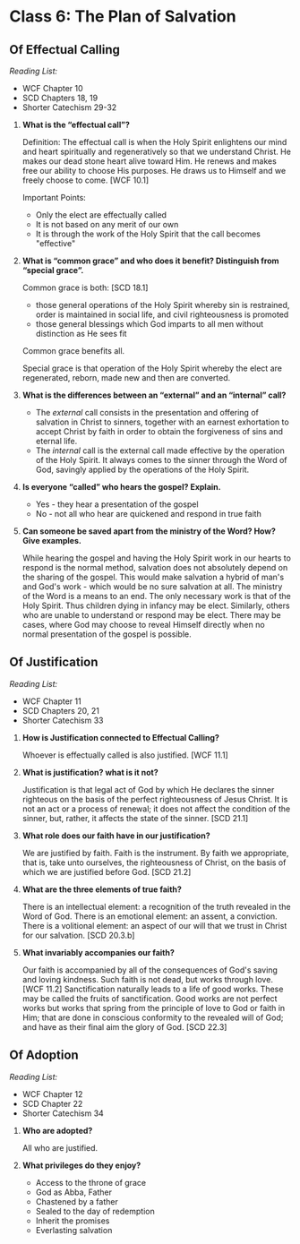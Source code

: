 # Class 6: The Plan of Salvation
## Of Effectual Calling
*Reading List:*
- WCF Chapter 10
- SCD Chapters 18, 19
- Shorter Catechism 29-32


1.  **What is the “effectual call”?**

	Definition: The effectual call is when the Holy Spirit enlightens our mind and heart spiritually and regeneratively so that we understand Christ. He makes our dead stone heart alive toward Him. He renews and makes free our ability to choose His purposes. He draws us to Himself and we freely choose to come. [WCF 10.1]

	Important Points:
	- Only the elect are effectually called
	- It is not based on any merit of our own
	- It is through the work of the Holy Spirit that the call becomes "effective"

1.  **What is “common grace” and who does it benefit? Distinguish from “special grace”.**

	Common grace is both: [SCD 18.1]
	- those general operations of the Holy Spirit whereby sin is restrained, order is maintained in social life, and civil righteousness is promoted
	- those general blessings which God imparts to all men without distinction as He sees fit

	Common grace benefits all.

	Special grace is that operation of the Holy Spirit whereby the elect are regenerated, reborn, made new and then are converted.
1.  **What is the differences between an “external” and an “internal” call?**
	- The *external* call consists in the presentation and offering of salvation in Christ to sinners, together with an earnest exhortation to accept Christ by faith in order to obtain the forgiveness of sins and eternal life.
	- The *internal* call is the external call made effective by the operation of the Holy Spirit. It always comes to the sinner through the Word of God, savingly applied by the operations of the Holy Spirit.

1.  **Is everyone “called” who hears the gospel? Explain.**
	- Yes - they hear a presentation of the gospel
	- No - not all who hear are quickened and respond in true faith

1.  **Can someone be saved apart from the ministry of the Word? How? Give examples.**

	While hearing the gospel and having the Holy Spirit work in our hearts to respond is the normal method, salvation does not absolutely depend on the sharing of the gospel. This would make salvation a hybrid of man's and God's work - which would be no sure salvation at all. The ministry of the Word is a means to an end. The only necessary work is that of the Holy Spirit. Thus children dying in infancy may be elect. Similarly, others who are unable to understand or respond may be elect. There may be cases, where God may choose to reveal Himself directly when no normal presentation of the gospel is possible.

## Of Justification
*Reading List:*
- WCF Chapter 11
- SCD Chapters 20, 21
- Shorter Catechism 33


1.  **How is Justification connected to Effectual Calling?**

	Whoever is effectually called is also justified. [WCF 11.1]
1.  **What is justification? what is it not?**

	Justification is that legal act of God by which He declares the sinner righteous on the basis of the perfect righteousness of Jesus Christ. It is not an act or a process of renewal; it does not affect the condition of the sinner, but, rather, it affects the state of the sinner. [SCD 21.1]

1.  **What role does our faith have in our justification?**

	We are justified by faith. Faith is the instrument. By faith we appropriate, that is, take unto ourselves, the righteousness of Christ, on the basis of which we are justified before God. [SCD 21.2]

1.  **What are the three elements of true faith?**

	There is an intellectual element: a recognition of the truth revealed in the Word of God. There is an emotional element: an assent, a conviction. There is a volitional element: an aspect of our will that we trust in Christ for our salvation. [SCD 20.3.b]

1.  **What invariably accompanies our faith?**

	Our faith is accompanied by all of the consequences of God's saving and loving kindness. Such faith is not dead, but works through love. [WCF 11.2] Sanctification naturally leads to a life of good works. These may be called the fruits of sanctification. Good works are not perfect works but works that spring from the principle of love to God or faith in Him; that are done in conscious conformity to the revealed will of God; and have as their final aim the glory of God. [SCD 22.3]

## Of Adoption
*Reading List:*
- WCF Chapter 12
- SCD Chapter 22
- Shorter Catechism 34


1.  **Who are adopted?**

	All who are justified.

1.  **What privileges do they enjoy?**
	- Access to the throne of grace
	- God as Abba, Father
	- Chastened by a father
	- Sealed to the day of redemption
	- Inherit the promises
	- Everlasting salvation
